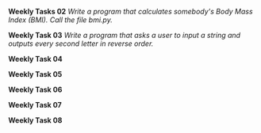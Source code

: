 **Weekly Tasks 02**
*Write a program that calculates somebody's Body Mass Index (BMI). Call the file bmi.py.*





**Weekly Task 03**
*Write a program that asks a user to input a string and outputs every second letter in reverse order.*


**Weekly Task 04**



**Weekly Task 05**

**Weekly Task 06**

**Weekly Task 07**

**Weekly Task 08**
